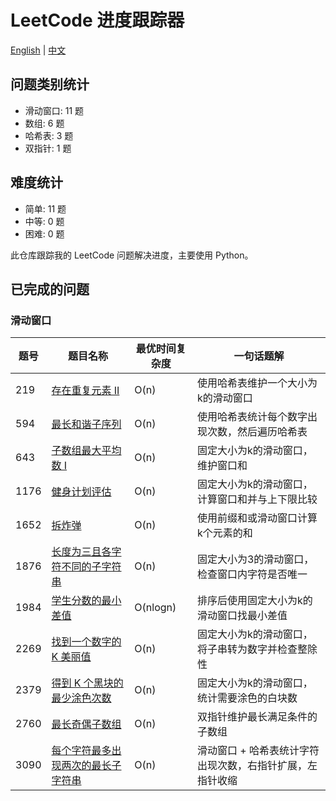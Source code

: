 # LeetCode 进度跟踪器

[English](README.md) | [中文](README_chinese.md)

## 问题类别统计
- 滑动窗口: 11 题
- 数组: 6 题
- 哈希表: 3 题
- 双指针: 1 题

## 难度统计
- 简单: 11 题
- 中等: 0 题
- 困难: 0 题

此仓库跟踪我的 LeetCode 问题解决进度，主要使用 Python。

## 已完成的问题

### 滑动窗口

| 题号 | 题目名称 | 最优时间复杂度 | 一句话题解 |
|------|----------|----------------|------------|
| 219 | [存在重复元素 II](./SlidingWindow/Python/219.contains-duplicate-ii.py) | O(n) | 使用哈希表维护一个大小为k的滑动窗口 |
| 594 | [最长和谐子序列](./SlidingWindow/Python/594.%20Longest%20Harmonious%20Subsequence.py) | O(n) | 使用哈希表统计每个数字出现次数，然后遍历哈希表 |
| 643 | [子数组最大平均数 I](./SlidingWindow/Python/643.%20Maximum%20Average%20Subarray%20I.py) | O(n) | 固定大小为k的滑动窗口，维护窗口和 |
| 1176 | [健身计划评估](./SlidingWindow/Python/1176.%20Diet%20Plan%20Performance.py) | O(n) | 固定大小为k的滑动窗口，计算窗口和并与上下限比较 |
| 1652 | [拆炸弹](./SlidingWindow/Python/1652.%20Defuse%20the%20Bomb.py) | O(n) | 使用前缀和或滑动窗口计算k个元素的和 |
| 1876 | [长度为三且各字符不同的子字符串](./SlidingWindow/Python/1876.%20Substrings%20of%20Size%20Three%20with%20Distinct%20Characters.py) | O(n) | 固定大小为3的滑动窗口，检查窗口内字符是否唯一 |
| 1984 | [学生分数的最小差值](./SlidingWindow/Python/1984.%20Minimum%20Difference%20Between%20Highest%20and%20Lowest%20of%20K%20Scores.py) | O(nlogn) | 排序后使用固定大小为k的滑动窗口找最小差值 |
| 2269 | [找到一个数字的 K 美丽值](./SlidingWindow/Python/2269.%20Find%20the%20K-Beauty%20of%20a%20Number.py) | O(n) | 固定大小为k的滑动窗口，将子串转为数字并检查整除性 |
| 2379 | [得到 K 个黑块的最少涂色次数](./SlidingWindow/Python/2379.%20Minimum%20Recolors%20to%20Get%20K%20Consecutive%20Black%20Blocks.py) | O(n) | 固定大小为k的滑动窗口，统计需要涂色的白块数 |
| 2760 | [最长奇偶子数组](./SlidingWindow/Python/2760.%20Longest%20Even%20Odd%20Subarray%20With%20Threshold.py) | O(n) | 双指针维护最长满足条件的子数组 |
| 3090 | [每个字符最多出现两次的最长子字符串](./SlidingWindow/Python/3090.%20Maximum%20Length%20Substring%20With%20Two%20Occurrences.py) | O(n) | 滑动窗口 + 哈希表统计字符出现次数，右指针扩展，左指针收缩 |